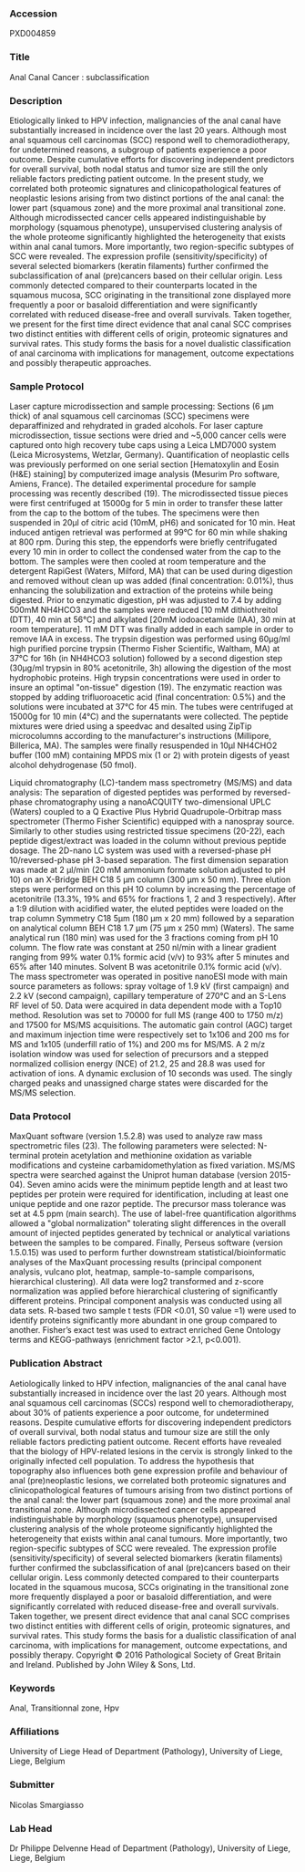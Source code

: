 ### Accession
PXD004859

### Title
Anal Canal Cancer : subclassification

### Description
Etiologically linked to HPV infection, malignancies of the anal canal have substantially increased in incidence over the last 20 years. Although most anal squamous cell carcinomas (SCC) respond well to chemoradiotherapy, for undetermined reasons, a subgroup of patients experience a poor outcome. Despite cumulative efforts for discovering independent predictors for overall survival, both nodal status and tumor size are still the only reliable factors predicting patient outcome. In the present study, we correlated both proteomic signatures and clinicopathological features of neoplastic lesions arising from two distinct portions of the anal canal: the lower part (squamous zone) and the more proximal anal transitional zone. Although microdissected cancer cells appeared indistinguishable by morphology (squamous phenotype), unsupervised clustering analysis of the whole proteome significantly highlighted the heterogeneity that exists within anal canal tumors. More importantly, two region-specific subtypes of SCC were revealed. The expression profile (sensitivity/specificity) of several selected biomarkers (keratin filaments) further confirmed the subclassification of anal (pre)cancers based on their cellular origin. Less commonly detected compared to their counterparts located in the squamous mucosa, SCC originating in the transitional zone displayed more frequently a poor or basaloid differentiation and were significantly correlated with reduced disease-free and overall survivals. Taken together, we present for the first time direct evidence that anal canal SCC comprises two distinct entities with different cells of origin, proteomic signatures and survival rates. This study forms the basis for a novel dualistic classification of anal carcinoma with implications for management, outcome expectations and possibly therapeutic approaches.

### Sample Protocol
Laser capture microdissection and sample processing:
Sections (6 µm thick) of anal squamous cell carcinomas (SCC) specimens were deparaffinized and rehydrated in graded alcohols. For laser capture microdissection, tissue sections were dried and ~5,000 cancer cells were captured onto high recovery tube caps using a Leica LMD7000 system (Leica Microsystems, Wetzlar, Germany). Quantification of neoplastic cells was previously performed on one serial section [Hematoxylin and Eosin (H&E) staining] by computerized image analysis (Mesurim Pro software, Amiens, France). The detailed experimental procedure for sample processing was recently described (19). The microdissected tissue pieces were first centrifuged at 15000g for 5 min in order to transfer these latter from the cap to the bottom of the tubes. The specimens were then suspended in 20µl of citric acid (10mM, pH6) and sonicated for 10 min. Heat induced antigen retrieval was performed at 99°C for 60 min while shaking at 800 rpm. During this step, the eppendorfs were briefly centrifugated every 10 min in order to collect the condensed water from the cap to the bottom. The samples were then cooled at room temperature and the detergent RapiGest (Waters, Milford, MA) that can be used during digestion and removed without clean up was added (final concentration: 0.01%), thus enhancing the solubilization and extraction of the proteins while being digested. Prior to enzymatic digestion, pH was adjusted to 7.4 by adding 500mM NH4HCO3 and the samples were reduced [10 mM dithiothreitol (DTT), 40 min at 56°C] and alkylated [20mM iodoacetamide (IAA), 30 min at room temperature]. 11 mM DTT was finally added in each sample in order to remove IAA in excess. The trypsin digestion was performed using 60μg/ml high purified porcine trypsin (Thermo Fisher Scientific, Waltham, MA) at 37°C for 16h (in NH4HCO3 solution) followed by a second digestion step (30μg/ml trypsin in 80% acetonitrile, 3h) allowing the digestion of the most hydrophobic proteins. High trypsin concentrations were used in order to insure an optimal "on-tissue" digestion (19). The enzymatic reaction was stopped by adding trifluoroacetic acid (final concentration: 0.5%) and the solutions were incubated at 37°C for 45 min. The tubes were centrifuged at 15000g for 10 min (4°C) and the supernatants were collected. The peptide mixtures were dried using a speedvac and desalted using ZipTip microcolumns according to the manufacturer's instructions (Millipore, Billerica, MA). The samples were finally resuspended in 10µl NH4CHO2 buffer (100 mM) containing MPDS mix (1 or 2) with protein digests of yeast alcohol dehydrogenase (50 fmol).

Liquid chromatography (LC)-tandem mass spectrometry (MS/MS) and data analysis:
The separation of digested peptides was performed by reversed-phase chromatography using a nanoACQUITY two-dimensional UPLC (Waters) coupled to a Q Exactive Plus Hybrid Quadrupole-Orbitrap mass spectrometer (Thermo Fisher Scientific) equipped with a nanospray source. Similarly to other studies using restricted tissue specimens (20-22), each peptide digest/extract was loaded in the column without previous peptide dosage. The 2D-nano LC system was used with a reversed-phase pH 10/reversed-phase pH 3-based separation. The first dimension separation was made at 2 μl/min (20 mM ammonium formate solution adjusted to pH 10) on an X-Bridge BEH C18 5 μm column (300 μm x 50 mm). Three elution steps were performed on this pH 10 column by increasing the percentage of acetonitrile (13.3%, 19% and 65% for fractions 1, 2 and 3 respectively). After a 1:9 dilution with acidified water, the eluted peptides were loaded on the trap column Symmetry C18 5μm (180 μm x 20 mm) followed by a separation on analytical column BEH C18 1.7 μm (75 μm x 250 mm) (Waters). The same analytical run (180 min) was used for the 3 fractions coming from pH 10 column. The flow rate was constant at 250 nl/min with a linear gradient ranging from 99% water 0.1% formic acid (v/v) to 93% after 5 minutes and 65% after 140 minutes. Solvent B was acetonitrile 0.1% formic acid (v/v). The mass spectrometer was operated in positive nanoESI mode with main source parameters as follows: spray voltage of 1.9 kV (first campaign) and 2.2 kV (second campaign), capillary temperature of 270°C and an S-Lens RF level of 50. Data were acquired in data dependent mode with a Top10 method. Resolution was set to 70000 for full MS (range 400 to 1750 m/z) and 17500 for MS/MS acquisitions. The automatic gain control (AGC) target and maximum injection time were respectively set to 1x106 and 200 ms for MS and 1x105 (underfill ratio of 1%) and 200 ms for MS/MS. A 2 m/z isolation window was used for selection of precursors and a stepped normalized collision energy (NCE) of 21.2, 25 and 28.8 was used for activation of ions. A dynamic exclusion of 10 seconds was used. The singly charged peaks and unassigned charge states were discarded for the MS/MS selection. 

### Data Protocol
MaxQuant software (version 1.5.2.8) was used to analyze raw mass spectrometric files (23). The following parameters were selected: N-terminal protein acetylation and methionine oxidation as variable modifications and cysteine carbamidomethylation as fixed variation. MS/MS spectra were searched against the Uniprot human database (version 2015-04). Seven amino acids were the minimum peptide length and at least two peptides per protein were required for identification, including at least one unique peptide and one razor peptide. The precursor mass tolerance was set at 4.5 ppm (main search). The use of label-free quantification algorithms allowed a "global normalization" tolerating slight differences in the overall amount of injected peptides generated by technical or analytical variations between the samples to be compared.
Finally, Perseus software (version 1.5.0.15) was used to perform further downstream statistical/bioinformatic analyses of the MaxQuant processing results (principal component analysis, vulcano plot, heatmap, sample-to-sample comparisons, hierarchical clustering). All data were log2 transformed and z-score normalization was applied before hierarchical clustering of significantly different proteins. Principal component analysis was conducted using all data sets. R-based two sample t tests (FDR <0.01, S0 value =1) were used to identify proteins significantly more abundant in one group compared to another. Fisher’s exact test was used to extract enriched Gene Ontology terms and KEGG-pathways (enrichment factor >2.1, p<0.001).  

### Publication Abstract
Aetiologically linked to HPV infection, malignancies of the anal canal have substantially increased in incidence over the last 20 years. Although most anal squamous cell carcinomas (SCCs) respond well to chemoradiotherapy, about 30% of patients experience a poor outcome, for undetermined reasons. Despite cumulative efforts for discovering independent predictors of overall survival, both nodal status and tumour size are still the only reliable factors predicting patient outcome. Recent efforts have revealed that the biology of HPV-related lesions in the cervix is strongly linked to the originally infected cell population. To address the hypothesis that topography also influences both gene expression profile and behaviour of anal (pre)neoplastic lesions, we correlated both proteomic signatures and clinicopathological features of tumours arising from two distinct portions of the anal canal: the lower part (squamous zone) and the more proximal anal transitional zone. Although microdissected cancer cells appeared indistinguishable by morphology (squamous phenotype), unsupervised clustering analysis of the whole proteome significantly highlighted the heterogeneity that exists within anal canal tumours. More importantly, two region-specific subtypes of SCC were revealed. The expression profile (sensitivity/specificity) of several selected biomarkers (keratin filaments) further confirmed the subclassification of anal (pre)cancers based on their cellular origin. Less commonly detected compared to their counterparts located in the squamous mucosa, SCCs originating in the transitional zone more frequently displayed a poor or basaloid differentiation, and were significantly correlated with reduced disease-free and overall survivals. Taken together, we present direct evidence that anal canal SCC comprises two distinct entities with different cells of origin, proteomic signatures, and survival rates. This study forms the basis for a dualistic classification of anal carcinoma, with implications for management, outcome expectations, and possibly therapy. Copyright &#xa9; 2016 Pathological Society of Great Britain and Ireland. Published by John Wiley &amp; Sons, Ltd.

### Keywords
Anal, Transitionnal zone, Hpv

### Affiliations
University of Liege
Head of Department (Pathology), University of Liege, Liege, Belgium

### Submitter
Nicolas Smargiasso

### Lab Head
Dr Philippe Delvenne
Head of Department (Pathology), University of Liege, Liege, Belgium


